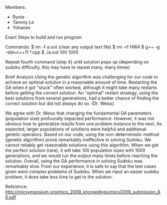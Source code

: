 Members:  
- Ryota  
- Tammy Le
- Yohanes  

Exact Steps to build and run program 

Commands: 
$ rm -f a.out (clear any output text file)
$ rm -rf HW4
$ g++ -g -std=c++11 *.cpp
$ ./a.out 100 1000

Repeat fourth command (step 4) until solution pops up (depending on sudoku difficulty, this may have to repeat many, many times)

Brief Analysis
Using the genetic algorithm was challenging for our code to achieve an optimal solution in a reasonable amount of time. Restarting the GA when it got "stuck" often worked, although it might take many restarts before getting the correct solution. An "optimal" restart strategy, using the best solutions from several generations, had a better chance of finding the correct solution but did not always do so. (Dr. Weiss) 

We agree with Dr. Weiss that changing the fundamental GA parameters (population size) profoundly impacted performance. However, it was not obvious how to generalize results from one problem instance to the next. As expected, larger populations of solutions were helpful and additional genetic operators. Based on our code, using the non-deterministic method (genetic algorithm) prove remarkably ineffective in solving Sudoku. We cannot reliably get reasonable solutions using this algorithm. When we get the perfect solution (rare), it will take 100 population sizes with 1000 generations, and we would run the output many times before reaching the solution. Overall, using the GA performance in solving Sudoku was remarkably slow. From our experience, it is safe to say that the test cases given were complex problems of Sudoku. When we input an easier sudoku problem, it does take less time to get to the solution.

Reference: http://micsymposium.org/mics_2009_proceedings/mics2009_submission_66.pdf
